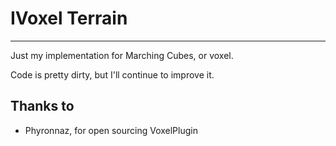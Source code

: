 # IVoxel Terrain


-----------------


Just my implementation for Marching Cubes, or voxel.


Code is pretty dirty, but I'll continue to improve it.


## Thanks to
 - Phyronnaz, for open sourcing VoxelPlugin
